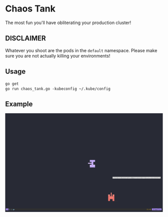 # Chaos Tank

The most fun you'll have obliterating your production cluster!

## DISCLAIMER

Whatever you shoot are the pods in the `default` namespace. Please make sure you are not actually killing your environments!

## Usage

```
go get
go run chaos_tank.go -kubeconfig ~/.kube/config 
```

## Example

![Alt text](target_destroyed.png?raw=true "Target destroyed")
